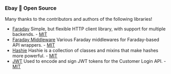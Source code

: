 ### Ebay :blue_heart: Open Source

Many thanks to the contributors and authors of the following libraries!

- [Faraday](https://github.com/lostisland/faraday) Simple, but flexible HTTP client library, with support for multiple backends. - [MIT](https://github.com/lostisland/faraday/blob/master/LICENSE.md)
- [Faraday Middleware](https://github.com/lostisland/faraday_middleware) Various Faraday middlewares for Faraday-based API wrappers. - [MIT](https://github.com/lostisland/faraday_middleware/blob/master/LICENSE.md)
- [Hashie](https://github.com/intridea/hashie) Hashie is a collection of classes and mixins that make hashes more powerful. - [MIT](https://github.com/intridea/hashie/blob/master/LICENSE)
- [JWT](https://github.com/jwt/ruby-jwt) Used to encode and sign JWT tokens for the Customer Login API. - [MIT](https://github.com/jwt/ruby-jwt/blob/master/LICENSE)
